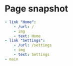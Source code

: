 # Page snapshot

```yaml
- link "Home":
    - /url: /
    - img
    - text: Home
- link "Settings":
    - /url: /settings
    - img
    - text: Settings
- main
```
